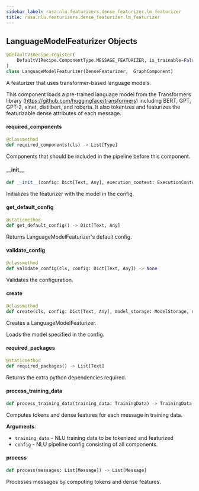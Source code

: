 ```yaml
---
sidebar_label: rasa.nlu.featurizers.dense_featurizer.lm_featurizer
title: rasa.nlu.featurizers.dense_featurizer.lm_featurizer
---
```

## LanguageModelFeaturizer Objects

```python
@DefaultV1Recipe.register(
    DefaultV1Recipe.ComponentType.MESSAGE_FEATURIZER, is_trainable=False
)
class LanguageModelFeaturizer(DenseFeaturizer,  GraphComponent)
```

A featurizer that uses transformer-based language models.

This component loads a pre-trained language model
from the Transformers library (https://github.com/huggingface/transformers)
including BERT, GPT, GPT-2, xlnet, distilbert, and roberta.
It also tokenizes and featurizes the featurizable dense attributes of
each message.

#### required\_components

```python
@classmethod
def required_components(cls) -> List[Type]
```

Components that should be included in the pipeline before this component.

#### \_\_init\_\_

```python
def __init__(config: Dict[Text, Any], execution_context: ExecutionContext) -> None
```

Initializes the featurizer with the model in the config.

#### get\_default\_config

```python
@staticmethod
def get_default_config() -> Dict[Text, Any]
```

Returns LanguageModelFeaturizer&#x27;s default config.

#### validate\_config

```python
@classmethod
def validate_config(cls, config: Dict[Text, Any]) -> None
```

Validates the configuration.

#### create

```python
@classmethod
def create(cls, config: Dict[Text, Any], model_storage: ModelStorage, resource: Resource, execution_context: ExecutionContext) -> LanguageModelFeaturizer
```

Creates a LanguageModelFeaturizer.

Loads the model specified in the config.

#### required\_packages

```python
@staticmethod
def required_packages() -> List[Text]
```

Returns the extra python dependencies required.

#### process\_training\_data

```python
def process_training_data(training_data: TrainingData) -> TrainingData
```

Computes tokens and dense features for each message in training data.

**Arguments**:

- `training_data` - NLU training data to be tokenized and featurized
- `config` - NLU pipeline config consisting of all components.

#### process

```python
def process(messages: List[Message]) -> List[Message]
```

Processes messages by computing tokens and dense features.

